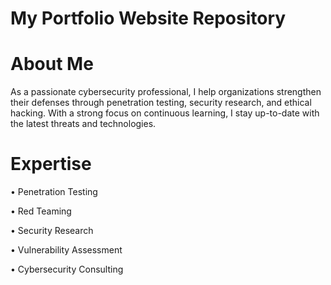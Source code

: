 # My Portfolio Website Repository

# About Me

As a passionate cybersecurity professional, I help organizations strengthen their defenses through penetration testing, security research, and ethical hacking. With a strong focus on continuous learning, I stay up-to-date with the latest threats and technologies.

# Expertise

• Penetration Testing 

• Red Teaming

• Security Research

• Vulnerability Assessment

• Cybersecurity Consulting
